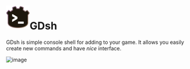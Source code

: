 <img align="left" width="64" height="64" src="icon.png">

# GDsh
GDsh is simple console shell for adding to your game. It allows you easily create new commands and have *nice* interface.

![image](https://github.com/USBashka/console-godot-plugin/assets/51191280/5ae4c32e-5db8-4340-8b01-7dae00ebc037)

